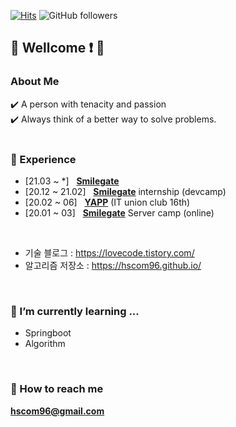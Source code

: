 [![Hits](https://hits.seeyoufarm.com/api/count/incr/badge.svg?url=https%3A%2F%2Fgithub.com%2Fhscom96%2Fhit-counter&count_bg=%2379C83D&title_bg=%23555555&icon=atom.svg&icon_color=%23E7E7E7&title=hits&edge_flat=false)](https://hits.seeyoufarm.com)
![GitHub followers](https://img.shields.io/github/followers/hscom96?label=Follow&style=social)
## 👋 Wellcome :exclamation: 👋

### About Me

:heavy_check_mark: A person with tenacity and passion </br>
:heavy_check_mark: Always think of a better way to solve problems.
</br></br>

### 🔭 Experience
- [21.03 ~ *] &nbsp; __[Smilegate](https://www.smilegate.com/ko/main/main.asp)__ 
- [20.12 ~ 21.02] &nbsp; __[Smilegate](https://www.smilegate.com/ko/main/main.asp)__ internship (devcamp)
- [20.02 ~ 06] &nbsp; __[YAPP](http://yapp.co.kr/)__ (IT union club 16th)
- [20.01 ~ 03] &nbsp; __[Smilegate](https://www.smilegate.com/ko/main/main.asp)__ Server camp (online)
</br>

- 기술 블로그 : https://lovecode.tistory.com/
- 알고리즘 저장소 : https://hscom96.github.io/
</br>

### 🌱 I’m currently learning ...
- Springboot
- Algorithm
</br>

### :e-mail: How to reach me 

 **hscom96@gmail.com**

